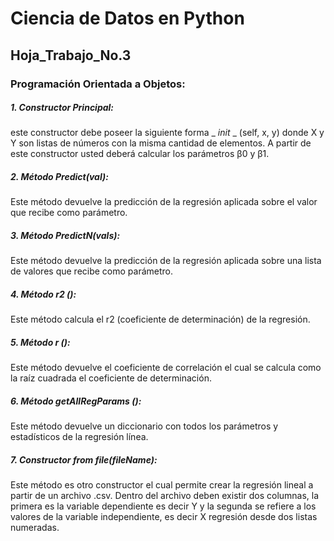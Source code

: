 # Ciencia de Datos en Python
## Hoja_Trabajo_No.3

### Programación Orientada a Objetos:

##### 1. Constructor Principal: 
este constructor debe poseer la siguiente forma _ _init_ _ (self, x, y) donde X y Y son listas de números con la misma cantidad de elementos.
A partir de este constructor usted deberá calcular los parámetros β0 y β1.

##### 2. Método Predict(val):
Este método devuelve la predicción de la regresión aplicada sobre el valor que recibe como parámetro. 

##### 3. Método PredictN(vals):
Este método devuelve la predicción de la regresión aplicada sobre una lista de valores que recibe como parámetro. 

##### 4. Método r2 ():
Este método calcula el r2 (coeficiente de determinación) de la regresión.

##### 5. Método r ():
Este método devuelve el coeficiente de correlación el cual se calcula como la raíz cuadrada el coeficiente de determinación.

##### 6. Método getAllRegParams ():
Este método devuelve un diccionario con todos los parámetros y estadísticos de la regresión línea.

##### 7. Constructor from file(fileName):
Este método es otro constructor el cual permite crear la regresión lineal a partir de un archivo .csv.
Dentro del archivo deben existir dos columnas, la primera es la variable dependiente es decir Y y la segunda se refiere a los valores de la variable independiente, es decir X regresión desde dos listas numeradas. 
